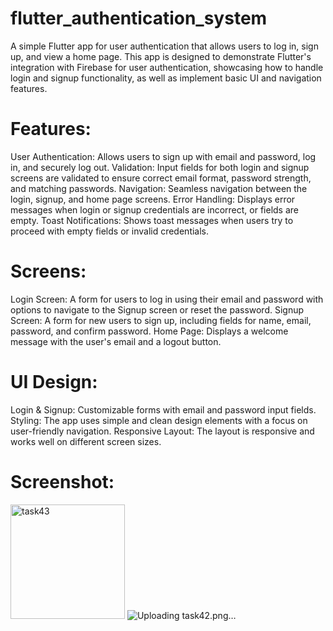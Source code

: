 # flutter_authentication_system
A simple Flutter app for user authentication that allows users to log in, sign up, and view a home page. This app is designed to demonstrate Flutter's integration with Firebase for user authentication, showcasing how to handle login and signup functionality, as well as implement basic UI and navigation features.

# Features:
User Authentication: Allows users to sign up with email and password, log in, and securely log out.
Validation: Input fields for both login and signup screens are validated to ensure correct email format, password strength, and matching passwords.
Navigation: Seamless navigation between the login, signup, and home page screens.
Error Handling: Displays error messages when login or signup credentials are incorrect, or fields are empty.
Toast Notifications: Shows toast messages when users try to proceed with empty fields or invalid credentials.
# Screens:
Login Screen: A form for users to log in using their email and password with options to navigate to the Signup screen or reset the password.
Signup Screen: A form for new users to sign up, including fields for name, email, password, and confirm password.
Home Page: Displays a welcome message with the user's email and a logout button.
# UI Design:
Login & Signup: Customizable forms with email and password input fields.
Styling: The app uses simple and clean design elements with a focus on user-friendly navigation.
Responsive Layout: The layout is responsive and works well on different screen sizes.
# Screenshot:
<img width="183" alt="task43" src="https://github.com/user-attachments/assets/5ddcc198-02c1-4517-a814-769dc7d8e2b9">   ![Uploading task42.png…]()
